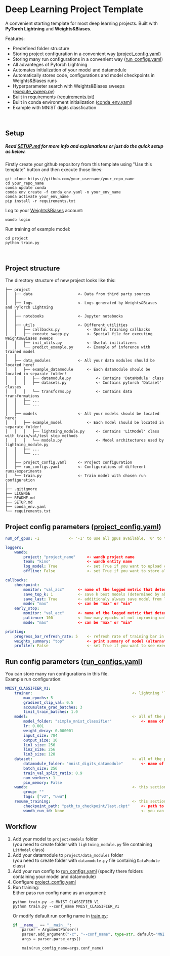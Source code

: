 # Deep Learning Project Template
A convenient starting template for most deep learning projects. Built with <b>PyTorch Lightning</b> and <b>Weights&Biases</b>.
<br>

Features:
- Predefined folder structure
- Storing project configuration in a convenient way ([project_config.yaml](project/project_config.yaml))
- Storing many run configurations in a convenient way ([run_configs.yaml](project/run_configs.yaml))
- All advanteges of Pytorch Lightning
- Automates initialization of your model and datamodule
- Automatically stores code, configurations and model checkpoints in Weights&Biases runs 
- Hyperparameter search with Weights&Biases sweeps ([execute_sweep.py](project/utils/execute_sweep.py))
- Built in requirements ([requirements.txt](requirements.txt))
- Built in conda environment initialization ([conda_env.yaml](conda_env.yaml))
- Example with MNIST digits classfication
<br>


## Setup
##### Read [SETUP.md](SETUP.md) for more info and explanations or just do the quick setup as below.

Firstly create your github repository from this template using "Use this template" button and then execute those lines:
```conda
git clone https://github.com/your_username/your_repo_name
cd your_repo_name
conda update conda
conda env create -f conda_env.yaml -n your_env_name
conda activate your_env_name
pip install -r requirements.txt
```
Log to your [Weights&Biases](https://wandb.com) account:
```
wandb login
```
Run training of example model:
```
cd project
python train.py
```
<br>


## Project structure
The directory structure of new project looks like this: 
```
├── project
│   ├── data                    <- Data from third party sources
│   │
│   ├── logs                    <- Logs generated by Weights&Biases and PyTorch Lightning
│   │
│   ├── notebooks               <- Jupyter notebooks
│   │
│   ├── utils                   <- Different utilities
│   │   ├── callbacks.py            <- Useful training callbacks
│   │   ├── execute_sweep.py        <- Special file for executing Weights&Biases sweeps
│   │   ├── init_utils.py           <- Useful initializers
│   │   └── predict_example.py      <- Example of inference with trained model 
│   │
│   ├── data_modules            <- All your data modules should be located here!
│   │   ├── example_datamodule      <- Each datamodule should be located in separate folder!
│   │   │   ├── datamodule.py           <- Contains 'DataModule' class
│   │   │   ├── datasets.py             <- Contains pytorch 'Dataset' classes
│   │   │   └── transforms.py           <- Contains data transformations
│   │   ├── ...
│   │   └── ...
│   │
│   ├── models                  <- All your models should be located here!
│   │   ├── example_model           <- Each model should be located in separate folder!
│   │   │   ├── lightning_module.py     <- Contains 'LitModel' class with train/val/test step methods
│   │   │   └── models.py               <- Model architectures used by lightning_module.py
│   │   ├── ...
│   │   └── ...
│   │
│   ├── project_config.yaml     <- Project configuration
│   ├── run_configs.yaml        <- Configurations of different runs/experiments
│   └── train.py                <- Train model with chosen run configuration
│
├── .gitignore
├── LICENSE
├── README.md
├── SETUP.md
├── conda_env.yaml
└── requirements.txt
```


## Project config parameters ([project_config.yaml](project/project_config.yaml))
```yaml
num_of_gpus: -1             <- '-1' to use all gpus available, '0' to train on cpu

loggers:
    wandb:
        project: "project_name"     <- wandb project name
        team: "kino"                <- wandb entity name
        log_model: True             <- set True if you want to upload ckpts to wandb automatically
        offline: False              <- set True if you want to store all data locally

callbacks:
    checkpoint:
        monitor: "val_acc"      <- name of the logged metric that determines when model is improving
        save_top_k: 1           <- save k best models (determined by above metric)
        save_last: True         <- additionaly always save model from last epoch
        mode: "max"             <- can be "max" or "min"
    early_stop:
        monitor: "val_acc"      <- name of the logged metric that determines when model is improving
        patience: 100           <- how many epochs of not improving until training stops
        mode: "max"             <- can be "max" or "min"

printing:
    progress_bar_refresh_rate: 5    <- refresh rate of training bar in terminal
    weights_summary: "top"          <- print summary of model (alternatively "full")
    profiler: False                 <- set True if you want to see execution time profiling
```


## Run config parameters ([run_configs.yaml](project/run_configs.yaml))
You can store many run configurations in this file.<br>
Example run configuration:
```yaml
MNIST_CLASSIFIER_V1:
    trainer:                                            <- lightning 'Trainer' parameters (all except 'max_epochs' are optional)
        max_epochs: 5                                       
        gradient_clip_val: 0.5                              
        accumulate_grad_batches: 3                          
        limit_train_batches: 1.0                            
    model:                                              <- all of the parameters here will be passed to 'LitModel' in 'hparams' dictionary
        model_folder: "simple_mnist_classifier"             <- name of folder from which 'lightning_module.py' (with 'LitMdodel' class) will be loaded
        lr: 0.001                                           
        weight_decay: 0.000001                              
        input_size: 784                                     
        output_size: 10                                     
        lin1_size: 256                                      
        lin2_size: 256                                      
        lin3_size: 128                                      
    dataset:                                            <- all of the parameters here will be passed to 'DataModule' in 'hparams' dictionary
        datamodule_folder: "mnist_digits_datamodule"        <- name of folder from which 'datamodule.py' (with 'DataModule' class) will be loaded
        batch_size: 256                                     
        train_val_split_ratio: 0.9                          
        num_workers: 1                                      
        pin_memory: False
    wandb:                                              <- this section is optional and can be removed
        group: ""
        tags: ["v2", "uwu"]
    resume_training:                                    <- this section is optional and can be removed if you don't want to resume training
        checkpoint_path: "path_to_checkpoint/last.ckpt"     <- path to checkpoint
        wandb_run_id: None                                  <- you can set id of Weights&Biases run that you want to resume but it's optional                        
```


## Workflow
1. Add your model to `project/models` folder<br>
    (you need to create folder with `lightning_module.py` file containing `LitModel` class)
2. Add your datamodule to `project/data_modules` folder<br>
    (you need to create folder with `datamodule.py` file containig `DataModule` class)
3. Add your run config to [run_configs.yaml](project/run_configs.yaml) (specify there folders containing your model and datamodule)
3. Configure [project_config.yaml](project/project_config.yaml)
4. Run training:<br>
    Either pass run config name as an argument:
    ```
    python train.py -c MNIST_CLASSIFIER_V1
    python train.py --conf_name MNIST_CLASSIFIER_V1
    ```
   Or modify default run config name in [train.py](project/train.py):
    ```python
    if __name__ == "__main__":
        parser = ArgumentParser()
        parser.add_argument("-c", "--conf_name", type=str, default="MNIST_CLASSIFIER_V1")
        args = parser.parse_args()
    
        main(run_config_name=args.conf_name)
    ```
